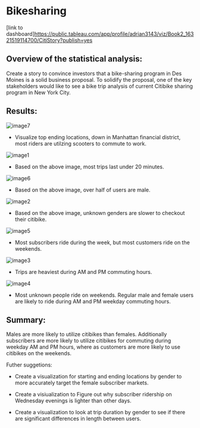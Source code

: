 # Bikesharing
[link to dashboard]https://public.tableau.com/app/profile/adrian3143/viz/Book2_16321519114700/CitiStory?publish=yes


## Overview of the statistical analysis:
Create a story to convince investors that a bike-sharing program in Des Moines is a solid business proposal. To solidify the proposal, one of the key stakeholders would like to see a bike trip analysis of current Citibike sharing program in New York City. 


## Results:

![image7](https://user-images.githubusercontent.com/84742544/134033640-23060d58-abfe-4d84-a814-712bba6785cb.PNG)


- Visualize top ending locations, down in Manhattan financial district, most riders are utilzing scooters to commute to work. 


![image1](https://user-images.githubusercontent.com/84742544/134033643-79391fcc-41f9-4cb2-8ce2-c884c8348e9d.PNG)


- Based on the above image, most trips last under 20 minutes.


![image6](https://user-images.githubusercontent.com/84742544/134033639-5d0de8aa-f3b3-4ba9-9857-0cb54a64b0fa.PNG)

- Based on the above image, over half of users are male.

![image2](https://user-images.githubusercontent.com/84742544/134033646-70c7acef-13cd-443f-9c73-4650fd5ad3ae.PNG)

- Based on the above image, unknown genders are slower to checkout their citibike. 

![image5](https://user-images.githubusercontent.com/84742544/134033638-83b5f449-1227-4364-9ad9-bf105d1ec567.PNG)

- Most subscribers ride during the week, but most customers ride on the weekends.

![image3](https://user-images.githubusercontent.com/84742544/134033634-b8abe596-e9b8-4cbd-b318-57b399571c56.PNG)

- Trips are heaviest during AM and PM commuting hours. 

![image4](https://user-images.githubusercontent.com/84742544/134033636-ba1a9bfb-b18a-4728-af15-2c12a10f5ea3.PNG)

- Most unknown people ride on weekends. Regular male and female users are likely to ride during AM and PM weekday commuting hours.


## Summary:

Males are more likely to utilize citibikes than females. Additionally subscribers are more likely to utilize citibikes for commuting during weekday AM and PM hours, where as customers are more likely to use citibikes on the weekends. 

Futher suggetions:

- Create a visualization for starting and ending locations by gender to more accurately target the female subscriber markets. 

- Create a visiualization to Figure out why subscriber ridership on Wednesday evenings is lighter than other days. 

- Create a visualization to look at trip duration by gender to see if there are significant differences in length between users. 

